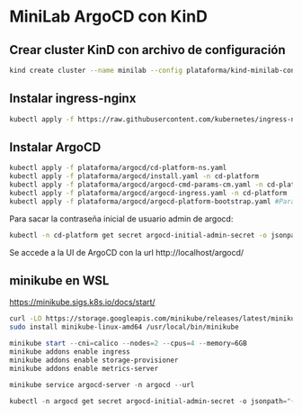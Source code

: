 # MiniLab ArgoCD con KinD

## Crear cluster KinD con archivo de configuración

```bash
kind create cluster --name minilab --config plataforma/kind-minilab-config.yaml
```

## Instalar ingress-nginx

```bash
kubectl apply -f https://raw.githubusercontent.com/kubernetes/ingress-nginx/main/deploy/static/provider/kind/deploy.yaml
```

## Instalar ArgoCD

```bash
kubectl apply -f plataforma/argocd/cd-platform-ns.yaml
kubectl apply -f plataforma/argocd/install.yaml -n cd-platform
kubectl apply -f plataforma/argocd/argocd-cmd-params-cm.yaml -n cd-platform
kubectl apply -f plataforma/argocd/argocd-ingress.yaml -n cd-platform
kubectl apply -f plataforma/argocd/argocd-platform-bootstrap.yaml #Para crear el ArgoCD Project "plataforma-minilab" y poder sincronizar las aplicaciones de bootstrap.

```

Para sacar la contraseña inicial de usuario admin de argocd:

```bash
kubectl -n cd-platform get secret argocd-initial-admin-secret -o jsonpath="{.data.password}" | base64 -d
```

Se accede a la UI de ArgoCD con la url http://localhost/argocd/


## minikube en WSL

https://minikube.sigs.k8s.io/docs/start/

```bash
curl -LO https://storage.googleapis.com/minikube/releases/latest/minikube-linux-amd64
sudo install minikube-linux-amd64 /usr/local/bin/minikube
```

```powershell
minikube start --cni=calico --nodes=2 --cpus=4 --memory=6GB
minikube addons enable ingress
minikube addons enable storage-provisioner
minikube addons enable metrics-server

minikube service argocd-server -n argocd --url

kubectl -n argocd get secret argocd-initial-admin-secret -o jsonpath="{.data.password}" | %{[Text.Encoding]::UTF8.GetString([Convert]::FromBase64String($_))}
```
